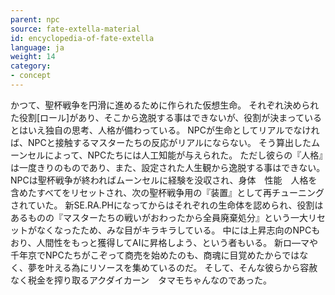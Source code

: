 ```yaml
---
parent: npc
source: fate-extella-material
id: encyclopedia-of-fate-extella
language: ja
weight: 14
category:
- concept
---
```


かつて、聖杯戦争を円滑に進めるために作られた仮想生命。
それぞれ決められた役割[ロール]があり、そこから逸脱する事はできないが、役割が決まっているとはいえ独自の思考、人格が備わっている。
NPCが生命としてリアルでなければ、NPCと接触するマスターたちの反応がリアルにならない。
そう算出したムーンセルによって、NPCたちには人工知能が与えられた。
ただし彼らの『人格』は一度きりのものであり、また、設定された人生観から逸脱する事はできない。
NPCは聖杯戦争が終わればムーンセルに経験を没収され、身体　性能　人格を含めたすべてをリセットされ、次の聖杯戦争用の『装置』として再チューニングされていた。
新SE.RA.PHになってからはそれぞれの生命体を認められ、役割はあるものの『マスターたちの戦いがおわったから全員廃棄処分』という一大リセットがなくなったため、みな目がキラキラしている。
中には上昇志向のNPCもおり、人間性をもっと獲得してAIに昇格しよう、という者もいる。
新ロ—マや千年京でNPCたちがこぞって商売を始めたのも、商魂に目覚めたからではなく、夢を叶える為にリソースを集めているのだ。
そして、そんな彼らから容赦なく税金を搾り取るアクダイカーン　タマモちゃんなのであった。
